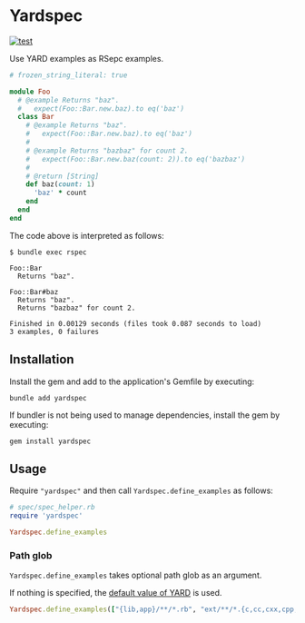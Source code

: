 # Yardspec

[![test](https://github.com/r7kamura/yardspec/actions/workflows/test.yml/badge.svg)](https://github.com/r7kamura/yardspec/actions/workflows/test.yml)

Use YARD examples as RSepc examples.

```ruby
# frozen_string_literal: true

module Foo
  # @example Returns "baz".
  #   expect(Foo::Bar.new.baz).to eq('baz')
  class Bar
    # @example Returns "baz".
    #   expect(Foo::Bar.new.baz).to eq('baz')
    #
    # @example Returns "bazbaz" for count 2.
    #   expect(Foo::Bar.new.baz(count: 2)).to eq('bazbaz')
    #
    # @return [String]
    def baz(count: 1)
      'baz' * count
    end
  end
end
```

The code above is interpreted as follows:

```
$ bundle exec rspec

Foo::Bar
  Returns "baz".

Foo::Bar#baz
  Returns "baz".
  Returns "bazbaz" for count 2.

Finished in 0.00129 seconds (files took 0.087 seconds to load)
3 examples, 0 failures
```

## Installation

Install the gem and add to the application's Gemfile by executing:

```
bundle add yardspec
```

If bundler is not being used to manage dependencies, install the gem by executing:

```
gem install yardspec
```

## Usage

Require `"yardspec"` and then call `Yardspec.define_examples` as follows:

```ruby
# spec/spec_helper.rb
require 'yardspec'

Yardspec.define_examples
```

### Path glob

`Yardspec.define_examples` takes optional path glob as an argument.

If nothing is specified, the [default value of YARD](https://github.com/lsegal/yard/blob/0a550939f9b422f1bc4f46481749405284546ef9/lib/yard/parser/source_parser.rb#L69-L71) is used.

```ruby
Yardspec.define_examples(["{lib,app}/**/*.rb", "ext/**/*.{c,cc,cxx,cpp,rb}"])
```

